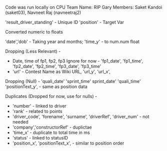 Code was run locally on CPU
Team Name: RIP Gary
Members: Saket Kandoi (saket03), Navneet Raj (navneetraj2)


'result_driver_standing' - Unique ID
'position' - Target Var

Converted numeric to floats

'date','dob' - Taking year and months; 'time_y' - to num.num float

Dropping (Less Relevant) -
- Date, time of fp1, fp2, fp3
Ignore for now - 'fp1_date', 'fp1_time', 'fp2_date', 'fp2_time', 'fp3_date', 'fp3_time'
- 'url' - Contest Name as Wiki URL, 'url_y', 'url_x', 

Dropping (Null) -
'quali_date' 'sprint_time' sprint_date' 'quali_time'
'positionText_y', - same as position data

Duplicates (Dropped for now, use for nulls) -
- 'number' - linked to driver
- 'rank' - related to points
- 'driver_code', 'forename', 'surname', 'driverRef', 'driver_num' - not needed
- 'company','constructorRef' - duplictae
- 'time_x' - duplicate to total time in ms
- 'status' - linked to statusID
- 'position_x', 'positionText_x', - similar to position order